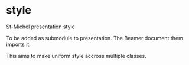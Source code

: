 # style
St-Michel presentation style

To be added as submodule to presentation.
The Beamer document them imports it.

This aims to make uniform style accross multiple classes.
